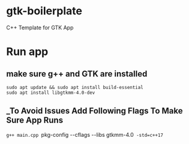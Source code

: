 # gtk-boilerplate
C++ Template for GTK App

# Run app

## make sure g++ and GTK are installed  
`sudo apt update && sudo apt install build-essential`  
`sudo apt install libgtkmm-4.0-dev`  
## _To Avoid Issues Add Following Flags To Make Sure App Runs  
`g++ main.cpp `pkg-config --cflags --libs gtkmm-4.0` -std=c++17`  
